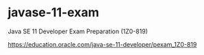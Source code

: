 # javase-11-exam
Java SE 11 Developer Exam Preparation (1Z0-819)

https://education.oracle.com/java-se-11-developer/pexam_1Z0-819
